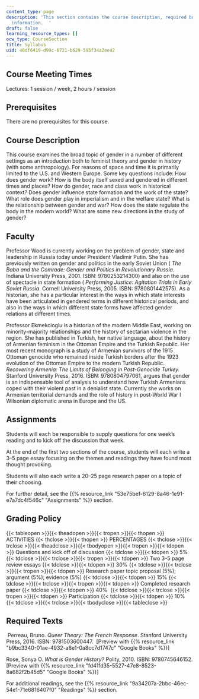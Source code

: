 ```yaml
---
content_type: page
description: 'This section contains the course description, required books, and assignment
  information.  '
draft: false
learning_resource_types: []
ocw_type: CourseSection
title: Syllabus
uid: 40df6419-d99c-6721-b629-595f34a2ee42
---
```

## Course Meeting Times

Lectures: 1 session / week, 2 hours / session

## Prerequisites

There are no prerequisites for this course.

## Course Description

This course examines the broad topic of gender in a number of different settings as an introduction both to feminist theory and gender in history (with some anthropology). For reasons of space and time it is primarily limited to the U.S. and Western Europe. Some key questions include: How does gender work? How is the body itself sexed and gendered in different times and places? How do gender, race and class work in historical context? Does gender influence state formation and the work of the state? What role does gender play in imperialism and in the welfare state? What is the relationship between gender and war? How does the state regulate the body in the modern world? What are some new directions in the study of gender?

## Faculty

Professor Wood is currently working on the problem of gender, state and leadership in Russia today under President Vladimir Putin. She has previously written on gender and politics in the early Soviet Union ( *The Baba and the Comrade: Gender and Politics in Revolutionary Russia*. Indiana University Press, 2001. ISBN: 9780253214300) and also on the use of spectacle in state formation ( *Performing Justice: Agitation Trials in Early Soviet Russia*. Cornell University Press, 2005. ISBN: 9780801442575). As a historian, she has a particular interest in the ways in which state interests have been articulated in gendered terms in different historical periods, and also in the ways in which different state forms have affected gender relations at different times.

Professor Ekmekcioglu is a historian of the modern Middle East, working on minority-majority relationships and the history of sectarian violence in the region. She has published in Turkish, her native language, about the history of Armenian feminism in the Ottoman Empire and the Turkish Republic. Her most recent monograph is a study of Armenian survivors of the 1915 Ottoman genocide who remained inside Turkish borders after the 1923 evolution of the Ottoman Empire to the modern Turkish Republic. *Recovering Armenia: The Limits of Belonging in Post-Genocide Turkey.* Stanford University Press, 2016. ISBN: 9780804797061, argues that gender is an indispensable tool of analysis to understand how Turkish Armenians coped with their violent past in a denialist state. Currently she works on Armenian territorial demands and the role of history in post-World War I Wilsonian diplomatic arena in Europe and the US.

## Assignments

Students will each be responsible to supply questions for one week’s reading and to kick off the discussion that week.

At the end of the first two sections of the course, students will each write a 3–5 page essay focusing on the themes and readings they have found most thought provoking.

Students will also each write a 20–25 page research paper on a topic of their choosing.

For further detail, see the {{% resource_link "53e75bef-6129-8a46-1e91-e7a7dc4f546c" "Assignments" %}} section.

## Grading Policy

{{< tableopen >}}{{< theadopen >}}{{< tropen >}}{{< thopen >}}
ACTIVITIES
{{< thclose >}}{{< thopen >}}
PERCENTAGES
{{< thclose >}}{{< trclose >}}{{< theadclose >}}{{< tbodyopen >}}{{< tropen >}}{{< tdopen >}}
Questions and kick off of discussion
{{< tdclose >}}{{< tdopen >}}
5%
{{< tdclose >}}{{< trclose >}}{{< tropen >}}{{< tdopen >}}
Two 3–5 page review essays
{{< tdclose >}}{{< tdopen >}}
30%
{{< tdclose >}}{{< trclose >}}{{< tropen >}}{{< tdopen >}}
Research paper topic proposal (5%); argument (5%); evidence (5%)
{{< tdclose >}}{{< tdopen >}}
15%
{{< tdclose >}}{{< trclose >}}{{< tropen >}}{{< tdopen >}}
Completed research paper
{{< tdclose >}}{{< tdopen >}}
40% 
{{< tdclose >}}{{< trclose >}}{{< tropen >}}{{< tdopen >}}
Participation
{{< tdclose >}}{{< tdopen >}}
10%
{{< tdclose >}}{{< trclose >}}{{< tbodyclose >}}{{< tableclose >}}

## Required Texts

 Perreau, Bruno. *Queer Theory: The French Response*. Stanford University Press, 2016. ISBN: 9781503600447.  \[Preview with {{% resource_link "b9bc3340-01ae-4932-a8e1-0a8cc7d1747c" "Google Books" %}}\]

Rose, Sonya O. *What is Gender History?* Polity, 2010. ISBN: 9780745646152. \[Preview with {{% resource_link "fd41fd35-5527-47e8-8523-8a682f2b45d5" "Google Books" %}}\]

For additional readings, see the {{% resource_link "9a34207a-2bbc-46ec-54e1-71e6816407f0" "Readings" %}} section.